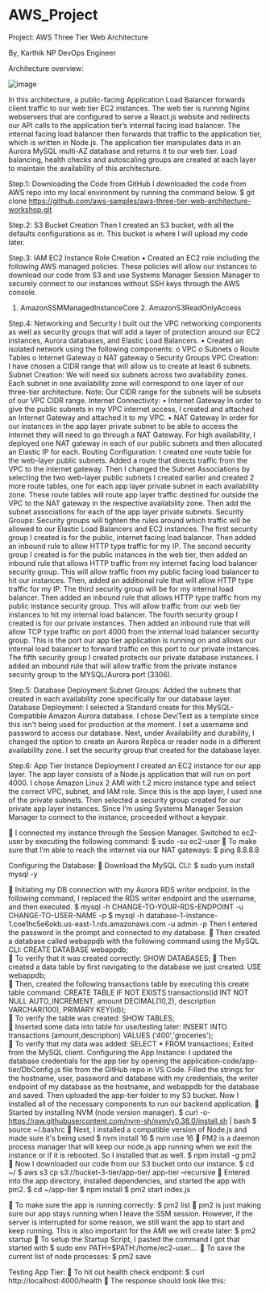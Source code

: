 # AWS_Project

Project: AWS Three Tier Web Architecture




By,
Karthik NP
DevOps Engineer

Architecture overview:

![image](https://github.com/npk-aws/AWS_Project/assets/133031060/5516f017-ce33-4d48-ac3c-4aa42b056f32)

                                         
In this architecture, a public-facing Application Load Balancer forwards client traffic to our web tier EC2 instances. The web tier is running Nginx webservers that are configured to serve a React.js website and redirects our API calls to the application tier’s internal facing load balancer. The internal facing load balancer then forwards that traffic to the application tier, which is written in Node.js. The application tier manipulates data in an Aurora MySQL multi-AZ database and returns it to our web tier. Load balancing, health checks and autoscaling groups are created at each layer to maintain the availability of this architecture.

Step.1: Downloading the Code from GitHub
I downloaded the code from AWS repo into my local environment by running the command below.
 $ git clone https://github.com/aws-samples/aws-three-tier-web-architecture-workshop.git
 

Step.2: S3 Bucket Creation
  Then I created an S3 bucket, with all the defaults configurations as in. This bucket is where I will upload my code later.
                                                            
Step.3: IAM EC2 Instance Role Creation
•	Created an EC2 role including the following AWS managed policies. These policies will allow our instances to download our code from S3 and use Systems Manager Session Manager to securely connect to our instances without SSH keys through the AWS console.
1. AmazonSSMManagedInstanceCore                         2. AmazonS3ReadOnlyAccess
 

Step.4: Networking and Security
I built out the VPC networking components as well as security groups that will add a layer of protection around our EC2 instances, Aurora databases, and Elastic Load Balancers.
•	Created an isolated network using the following components:
o	VPC
o	Subnets
o	Route Tables
o	Internet Gateway
o	NAT gateway
o	Security Groups
VPC Creation:
I have chosen a CIDR range that will allow us to create at least 6 subnets.
Subnet Creation:
We will need six subnets across two availability zones. Each subnet in one availability zone will correspond to one layer of our three-tier architecture.
Note: Our CIDR range for the subnets will be subsets of our VPC CIDR range.
Internet Connectivity:
•	Internet Gateway
In order to give the public subnets in my VPC internet access, I created and attached an Internet Gateway and attached it to my VPC.
•	NAT Gateway
In order for our instances in the app layer private subnet to be able to access the internet they will need to go through a NAT Gateway. For high availability, I deployed one NAT gateway in each of our public subnets and then allocated an Elastic IP for each.
Routing Configuration:
I created one route table for the web-layer public subnets. Added a route that directs traffic from the VPC to the internet gateway.
Then I changed the Subnet Associations by selecting the two web-layer public subnets I created earlier and created 2 more route tables, one for each app layer private subnet in each availability zone. These route tables will route app layer traffic destined for outside the VPC to the NAT gateway in the respective availability zone. Then add the subnet associations for each of the app layer private subnets.
Security Groups:
Security groups will tighten the rules around which traffic will be allowed to our Elastic Load Balancers and EC2 instances. 
The first security group I created is for the public, internet facing load balancer. Then added an inbound rule to allow HTTP type traffic for my IP.
The second security group I created is for the public instances in the web tier, then added an inbound rule that allows HTTP traffic from my internet facing load balancer security group. This will allow traffic from my public facing load balancer to hit our instances. Then, added an additional rule that will allow HTTP type traffic for my IP.
The third security group will be for my internal load balancer. Then added an inbound rule that allows HTTP type traffic from my public instance security group. This will allow traffic from our web tier instances to hit my internal load balancer.
The fourth security group I created is for our private instances. Then added an inbound rule that will allow TCP type traffic on port 4000 from the internal load balancer security group. This is the port our app tier application is running on and allows our internal load balancer to forward traffic on this port to our private instances. 
The fifth security group I created protects our private database instances. I added an inbound rule that will allow traffic from the private instance security group to the MYSQL/Aurora port (3306).
 

Step.5: Database Deployment
Subnet Groups:
Added the subnets that created in each availability zone specifically for our database layer.
Database Deployment:
I selected a Standard create for this MySQL-Compatible Amazon Aurora database. I chose Dev/Test as a template since this isn't being used for production at the moment. I set a username and password to access our database. Next, under Availability and durability, I changed the option to create an Aurora Replica or reader node in a different availability zone. I set the security group that created for the database layer.       
                                             
Step.6: App Tier Instance Deployment
I created an EC2 instance for our app layer. The app layer consists of a Node.js application that will run on port 4000. I chose Amazon Linux 2 AMI with t.2 micro instance type and select the correct VPC, subnet, and IAM role. Since this is the app layer, I used one of the private subnets. Then selected a security group created for our private app layer instances. Since I’m using Systems Manager Session Manager to connect to the instance, proceeded without a keypair.
 
	I connected my instance through the Session Manager. Switched to ec2-user by executing the following command:
$ sudo -su ec2-user
	To make sure that I’m able to reach the internet via our NAT gateways:
$ ping 8.8.8.8
       
Configuring the Database:
	Download the MySQL CLI:
$ sudo yum install mysql -y

        
	Initiating my DB connection with my Aurora RDS writer endpoint. In the following command, I replaced the RDS writer endpoint and the username, and then executed.
$ mysql -h CHANGE-TO-YOUR-RDS-ENDPOINT -u CHANGE-TO-USER-NAME -p
$ mysql -h database-1-instance-1.coe1hc5e6okb.us-east-1.rds.amazonaws.com -u admin -p
Then I entered the password in the prompt and connected to my database. 
	Then created a database called webappdb with the following command using the MySQL CLI:
CREATE DATABASE webappdb;   
	To verify that it was created correctly:
SHOW DATABASES;
	Then created a data table by first navigating to the database we just created:
USE webappdb;    
	Then, created the following transactions table by executing this create table command:
CREATE TABLE IF NOT EXISTS transactions(id INT NOT NULL
AUTO_INCREMENT, amount DECIMAL(10,2), description
VARCHAR(100), PRIMARY KEY(id));    
	To verify the table was created:
SHOW TABLES;    
	Inserted some data into table for use/testing later:
INSERT INTO transactions (amount,description) VALUES ('400','groceries');   
	To verify that my data was added:
SELECT * FROM transactions;
Exited from the MySQL client.
Configuring the App Instance:
I updated the database credentials for the app tier by opening the application-code/app-tier/DbConfig.js file from the GitHub repo in VS Code. Filled the strings for the hostname, user, password and database with my credentials, the writer endpoint of my database as the hostname, and webappdb for the database and saved. Then uploaded the app-tier folder to my S3 bucket.
Now I installed all of the necessary components to run our backend application.
	 Started by installing NVM (node version manager).
$ curl -o- https://raw.githubusercontent.com/nvm-sh/nvm/v0.38.0/install.sh | bash
$ source ~/.bashrc
	Next, I installed a compatible version of Node.js and made sure it's being used
$ nvm install 16
$ nvm use 16
	PM2 is a daemon process manager that will keep our node.js app running when we exit the instance or if it is rebooted. So I installed that as well.
$ npm install -g pm2   
	Now I downloaded our code from our S3 bucket onto our instance.
$ cd ~/
$ aws s3 cp s3://bucket-3-tier/app-tier/ app-tier –recursive
	Entered into the app directory, installed dependencies, and started the app with pm2.
$ cd ~/app-tier
$ npm install
$ pm2 start index.js
 
	To make sure the app is running correctly:
$ pm2 list 
	pm2 is just making sure our app stays running when I leave the SSM session. However, if the server is interrupted for some reason, we still want the app to start and keep running. This is also important for the AMI we will create later:
$ pm2 startup
	To setup the Startup Script, I pasted the command I got that started with 
$ sudo env PATH=$PATH:/home/ec2-user….
	To save the current list of node processes:
$ pm2 save

Testing App Tier:
	To hit out health check endpoint:
$ curl http://localhost:4000/health
	The response should look like this:
